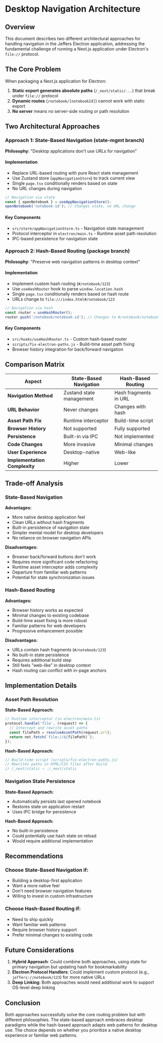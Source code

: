 # Desktop Navigation Architecture

## Overview

This document describes two different architectural approaches for handling navigation in the Jeffers Electron application, addressing the fundamental challenge of running a Next.js application under Electron's `file://` protocol.

## The Core Problem

When packaging a Next.js application for Electron:
1. **Static export generates absolute paths** (`/_next/static/...`) that break under `file://` protocol
2. **Dynamic routes** (`/notebook/[notebookId]`) cannot work with static export
3. **No server** means no server-side routing or path resolution

## Two Architectural Approaches

### Approach 1: State-Based Navigation (state-mgmt branch)

**Philosophy**: "Desktop applications don't use URLs for navigation"

#### Implementation
- Replace URL-based routing with pure React state management
- Use Zustand store (`appNavigationStore`) to track current view
- Single `page.tsx` conditionally renders based on state
- No URL changes during navigation

```typescript
// Navigation via state
const { openNotebook } = useAppNavigationStore();
openNotebook('notebook-id'); // Changes state, no URL change
```

#### Key Components
- `src/store/appNavigationStore.ts` - Navigation state management
- Protocol interceptor in `electron/main.ts` - Runtime asset path resolution
- IPC-based persistence for navigation state

### Approach 2: Hash-Based Routing (package branch)

**Philosophy**: "Preserve web navigation patterns in desktop context"

#### Implementation
- Implement custom hash routing (`#/notebook/123`)
- Use `useHashRouter` hook to parse `window.location.hash`
- Single `page.tsx` conditionally renders based on hash route
- URLs change to `file:///index.html#/notebook/123`

```typescript
// Navigation via hash
const router = useHashRouter();
router.push('/notebook/notebook-id'); // Changes to #/notebook/notebook-id
```

#### Key Components
- `src/hooks/useHashRouter.ts` - Custom hash-based router
- `scripts/fix-electron-paths.js` - Build-time asset path fixing
- Browser history integration for back/forward navigation

## Comparison Matrix

| Aspect | State-Based Navigation | Hash-Based Routing |
|--------|----------------------|-------------------|
| **Navigation Method** | Zustand state management | Hash fragments in URL |
| **URL Behavior** | Never changes | Changes with hash |
| **Asset Path Fix** | Runtime interceptor | Build-time script |
| **Browser History** | Not supported | Fully supported |
| **Persistence** | Built-in via IPC | Not implemented |
| **Code Changes** | More invasive | Minimal changes |
| **User Experience** | Desktop-native | Web-like |
| **Implementation Complexity** | Higher | Lower |

## Trade-off Analysis

### State-Based Navigation

**Advantages:**
- More native desktop application feel
- Clean URLs without hash fragments
- Built-in persistence of navigation state
- Simpler mental model for desktop developers
- No reliance on browser navigation APIs

**Disadvantages:**
- Browser back/forward buttons don't work
- Requires more significant code refactoring
- Runtime asset interceptor adds complexity
- Departure from familiar web patterns
- Potential for state synchronization issues

### Hash-Based Routing

**Advantages:**
- Browser history works as expected
- Minimal changes to existing codebase
- Build-time asset fixing is more robust
- Familiar patterns for web developers
- Progressive enhancement possible

**Disadvantages:**
- URLs contain hash fragments (`#/notebook/123`)
- No built-in state persistence
- Requires additional build step
- Still feels "web-like" in desktop context
- Hash routing can conflict with in-page anchors

## Implementation Details

### Asset Path Resolution

**State-Based Approach:**
```javascript
// Runtime interceptor (in electron/main.ts)
protocol.handle('file', (request) => {
  // Intercept and rewrite asset paths
  const filePath = resolveAssetPath(request.url);
  return net.fetch(`file://${filePath}`);
});
```

**Hash-Based Approach:**
```javascript
// Build-time script (scripts/fix-electron-paths.js)
// Rewrites paths in HTML/CSS files after build
// /_next/static → ./_next/static
```

### Navigation State Persistence

**State-Based Approach:**
- Automatically persists last opened notebook
- Restores state on application restart
- Uses IPC bridge for persistence

**Hash-Based Approach:**
- No built-in persistence
- Could potentially use hash state on reload
- Would require additional implementation

## Recommendations

### Choose State-Based Navigation if:
- Building a desktop-first application
- Want a more native feel
- Don't need browser navigation features
- Willing to invest in custom infrastructure

### Choose Hash-Based Routing if:
- Need to ship quickly
- Want familiar web patterns
- Require browser history support
- Prefer minimal changes to existing code

## Future Considerations

1. **Hybrid Approach**: Could combine both approaches, using state for primary navigation but updating hash for bookmarkability
2. **Electron Protocol Handlers**: Could implement custom protocol (e.g., `jeffers://notebook/123`) for more native URLs
3. **Deep Linking**: Both approaches would need additional work to support OS-level deep linking

## Conclusion

Both approaches successfully solve the core routing problem but with different philosophies. The state-based approach embraces desktop paradigms while the hash-based approach adapts web patterns for desktop use. The choice depends on whether you prioritize a native desktop experience or familiar web patterns.